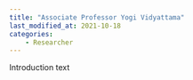 ```yaml
---
title: "Associate Professor Yogi Vidyattama"
last_modified_at: 2021-10-18
categories:
    - Researcher
---
```


Introduction text
